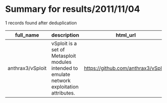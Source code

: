 
# Summary for results/2011/11/04
    
1 records found after deduplication

| full_name | description | html_url | matched_list | matched_count | pushed_at | size | stargazers_count | language | forks_count |
|------------------|---------------------------------------------------------------------------------------------|-------------------------------------|-----------------------|-----------------|---------------------------|--------|--------------------|------------|---------------|
| anthrax3/vSploit | vSploit is a set of Metasploit modules intended to emulate network exploitation attributes. | https://github.com/anthrax3/vSploit | ['exploit', 'sploit'] | 2 | 2011-11-04 16:13:49+00:00 | 80 | 0 | Ruby | 0 |
